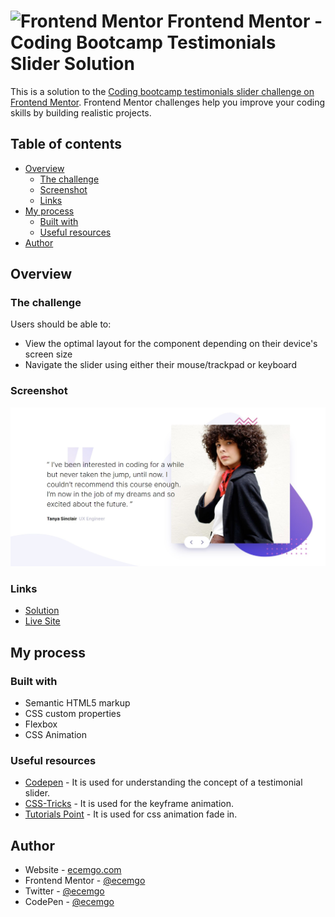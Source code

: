 # <img src="https://user-images.githubusercontent.com/13468728/222973742-9133bdb5-61f0-4f53-8b08-bb3c349e2056.png" title="Frontend Mentor" alt="Frontend Mentor" width="50" height="50"/> Frontend Mentor - Coding Bootcamp Testimonials Slider Solution

This is a solution to the [Coding bootcamp testimonials slider challenge on Frontend Mentor](https://www.frontendmentor.io/challenges/coding-bootcamp-testimonials-slider-4FNyLA8JL). Frontend Mentor challenges help you improve your coding skills by building realistic projects.

## Table of contents

- [Overview](#overview)
  - [The challenge](#the-challenge)
  - [Screenshot](#screenshot)
  - [Links](#links)
- [My process](#my-process)
  - [Built with](#built-with)
  - [Useful resources](#useful-resources)
- [Author](#author)

## Overview

### The challenge

Users should be able to:

- View the optimal layout for the component depending on their device's screen size
- Navigate the slider using either their mouse/trackpad or keyboard

### Screenshot

![](./screenshot.jpg)

### Links

- [Solution](https://www.frontendmentor.io/solutions/responsive-and-animated-coding-bootcamp-testimonials-slider-aDBpPton_w)
- [Live Site](https://ecemgo-bootcamp-testimonials-slider.netlify.app/)

## My process

### Built with

- Semantic HTML5 markup
- CSS custom properties
- Flexbox
- CSS Animation

### Useful resources

- [Codepen](https://codepen.io/Marty-Development/pen/vYLLoaQ?editors=1010) - It is used for understanding the concept of a testimonial slider.
- [CSS-Tricks](https://css-tricks.com/snippets/css/keyframe-animation-syntax/) - It is used for the keyframe animation.
- [Tutorials Point](https://www.tutorialspoint.com/css/css_animation_fade_in.htm) - It is used for css animation fade in.

## Author

- Website - [ecemgo.com](https://www.ecemgo.com/)
- Frontend Mentor - [@ecemgo](https://www.frontendmentor.io/profile/ecemgo)
- Twitter - [@ecemgo](https://twitter.com/ecemgo)
- CodePen - [@ecemgo](https://codepen.io/ecemgo)
